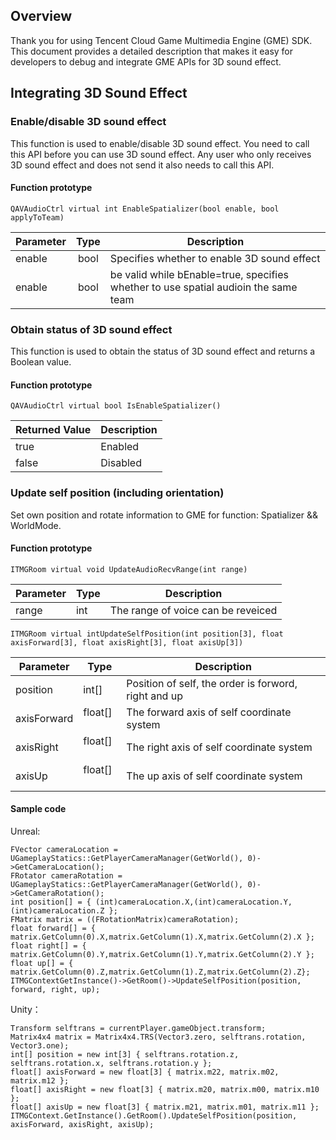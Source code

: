 ## Overview
Thank you for using Tencent Cloud Game Multimedia Engine (GME) SDK. This document provides a detailed description that makes it easy for developers to debug and integrate GME APIs for 3D sound effect.


## Integrating 3D Sound Effect
### Enable/disable 3D sound effect
This function is used to enable/disable 3D sound effect. You need to call this API before you can use 3D sound effect. Any user who only receives 3D sound effect and does not send it also needs to call this API.

#### Function prototype  
```
QAVAudioCtrl virtual int EnableSpatializer(bool enable, bool applyToTeam)
```

| Parameter | Type | Description |
| ------------- |:-------------:|-------------
| enable    |bool         | Specifies whether to enable 3D sound effect |
| enable    |bool         |  be valid while bEnable=true, specifies whether to use spatial audioin the same team |



### Obtain status of 3D sound effect
This function is used to obtain the status of 3D sound effect and returns a Boolean value.

#### Function prototype  
```
QAVAudioCtrl virtual bool IsEnableSpatializer()
```

| Returned Value | Description |
| ------- |---------|
| true    	|Enabled |
| false    	|Disabled |  

### Update self position (including orientation)
Set own position and rotate information to GME for function: Spatializer && WorldMode.
#### Function prototype  
```
ITMGRoom virtual void UpdateAudioRecvRange(int range)
```

|Parameter | Type | Description |
| ------------- |-------------|-------------
| range 	|int  	|The range of voice can be reveiced|

```
ITMGRoom virtual intUpdateSelfPosition(int position[3], float axisForward[3], float axisRight[3], float axisUp[3])
```

|Parameter | Type | Description |
| ------------- |-------------|-------------
| position   	|int[]		|Position of self, the order is forword, right and up|
| axisForward   |float[]  	|The forward axis of self coordinate system|
| axisRight    	|float[]  	|The right axis of self coordinate system|
| axisUp    	|float[]  	|The up axis of self coordinate system|


#### Sample code

Unreal:
```
FVector cameraLocation = UGameplayStatics::GetPlayerCameraManager(GetWorld(), 0)->GetCameraLocation();
FRotator cameraRotation = UGameplayStatics::GetPlayerCameraManager(GetWorld(), 0)->GetCameraRotation();
int position[] = { (int)cameraLocation.X,(int)cameraLocation.Y, (int)cameraLocation.Z };
FMatrix matrix = ((FRotationMatrix)cameraRotation);
float forward[] = { matrix.GetColumn(0).X,matrix.GetColumn(1).X,matrix.GetColumn(2).X };
float right[] = { matrix.GetColumn(0).Y,matrix.GetColumn(1).Y,matrix.GetColumn(2).Y };
float up[] = { matrix.GetColumn(0).Z,matrix.GetColumn(1).Z,matrix.GetColumn(2).Z};
ITMGContextGetInstance()->GetRoom()->UpdateSelfPosition(position, forward, right, up); 	
```
Unity：
```
Transform selftrans = currentPlayer.gameObject.transform;
Matrix4x4 matrix = Matrix4x4.TRS(Vector3.zero, selftrans.rotation, Vector3.one);
int[] position = new int[3] { selftrans.rotation.z, selftrans.rotation.x, selftrans.rotation.y };
float[] axisForward = new float[3] { matrix.m22, matrix.m02, matrix.m12 };
float[] axisRight = new float[3] { matrix.m20, matrix.m00, matrix.m10 };
float[] axisUp = new float[3] { matrix.m21, matrix.m01, matrix.m11 };
ITMGContext.GetInstance().GetRoom().UpdateSelfPosition(position, axisForward, axisRight, axisUp);
```





